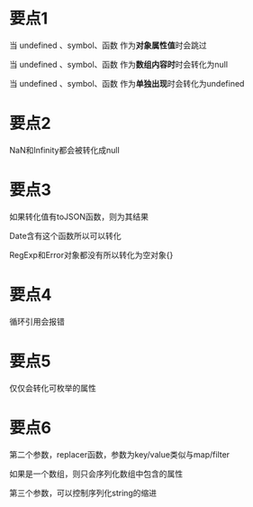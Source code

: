 # 要点1

当 undefined 、symbol、函数 作为**对象属性值**时会跳过

当 undefined 、symbol、函数 作为**数组内容时**时会转化为null

当 undefined 、symbol、函数 作为**单独出现**时会转化为undefined

# 要点2

NaN和Infinity都会被转化成null

# 要点3

如果转化值有toJSON函数，则为其结果

Date含有这个函数所以可以转化

RegExp和Error对象都没有所以转化为空对象{}

# 要点4

循环引用会报错

# 要点5

仅仅会转化可枚举的属性

# 要点6

第二个参数，replacer函数，参数为key/value类似与map/filter

如果是一个数组，则只会序列化数组中包含的属性

第三个参数，可以控制序列化string的缩进


